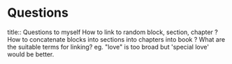 # Questions
title:: Questions to myself
How to link to random block, section, chapter ?
How to concatenate blocks into sections into chapters into book ?
What are the suitable terms for linking? eg. "love" is too broad but 'special love' would be better.